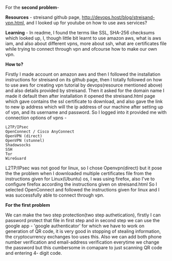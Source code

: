 For the **second problem**-

**Resources** - streisand github page, http://devops.host/blog/streisand-vpn.html, and I looked up for youtube on how to use aws services?

**Learning** - In readme, I found the terms like SSL, SHA-256 checksums which looked up, I, though little bit learnt to use amazon aws, what is aws iam, and also about different vpns, more about ssh, what are certificates file while trying to connect through vpn
and ofcourse how to make our own vpn.

**How to?**

Firstly I made account on amazon aws and then I followed the installation instructions for streisand on its github page, then I totally followed on how to use aws for creating vpn tutorial by devops(resource mentioned above) and also details provided by streisand.
Then it asked for the domain name I made it default then after installation it opened the streisand.html page which gave contains the ssl certificate to download, and also gave the link to new ip address which will the ip address of our machine after setting up of vpn, and its username and password.
So I logged into it provided me with connection options of vpns -

    L2TP/IPsec
    OpenConnect / Cisco AnyConnect
    OpenVPN (direct)
    OpenVPN (stunnel)
    Shadowsocks
    SSH
    Tor
    WireGuard

L2TP/IPsec was not good for linux, so I chose Openvpn(direct) but it pose the the problem when I downloaded multiple certificates file from the instructions given for Linux(Ubuntu) os, I was using firefox, also I've to configure firefox according the instructions given on streisand.html
So I selected OpenConnect and followed the instructions given for linux and I was successfully able to connect through vpn.


**For the first problem**

We can make the two step protection(two step authetication), firstly I can password protect that file in first step and in second step we can use the google app - 'google authenticator' for which we have to work on generation of QR code, it is very good in stopping of stealing information, the cryptocurrency exchanges too uses this. Also we can add both phone number verification and email-address verification everytime we change the password but this cumbersome in comapare to just scanning QR code and entering 4- digit code.

